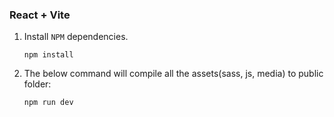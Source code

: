 ### React + Vite

1.  Install `NPM` dependencies.

        npm install

2.  The below command will compile all the assets(sass, js, media) to public folder:

        npm run dev
